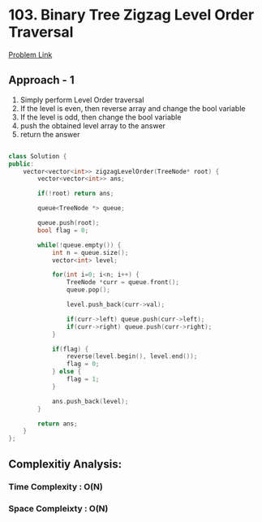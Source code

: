 # 103. Binary Tree Zigzag Level Order Traversal

[Problem Link](https://leetcode.com/problems/binary-tree-zigzag-level-order-traversal/)

## Approach - 1

1. Simply perform Level Order traversal
2. If the level is even, then reverse array and change the bool variable
3. If the level is odd, then change the bool variable
4. push the obtained level array to the answer
5. return the answer

```c++

class Solution {
public:
    vector<vector<int>> zigzagLevelOrder(TreeNode* root) {
        vector<vector<int>> ans;

        if(!root) return ans;

        queue<TreeNode *> queue;

        queue.push(root);
        bool flag = 0;

        while(!queue.empty()) {
            int n = queue.size();
            vector<int> level;

            for(int i=0; i<n; i++) {
                TreeNode *curr = queue.front();
                queue.pop();

                level.push_back(curr->val);

                if(curr->left) queue.push(curr->left);
                if(curr->right) queue.push(curr->right);
            }

            if(flag) {
                reverse(level.begin(), level.end());
                flag = 0;
            } else {
                flag = 1;
            }

            ans.push_back(level);
        }

        return ans;
    }
};

```

## Complexitiy Analysis:

### Time Complexity : O(N)

### Space Compleixty : O(N)
